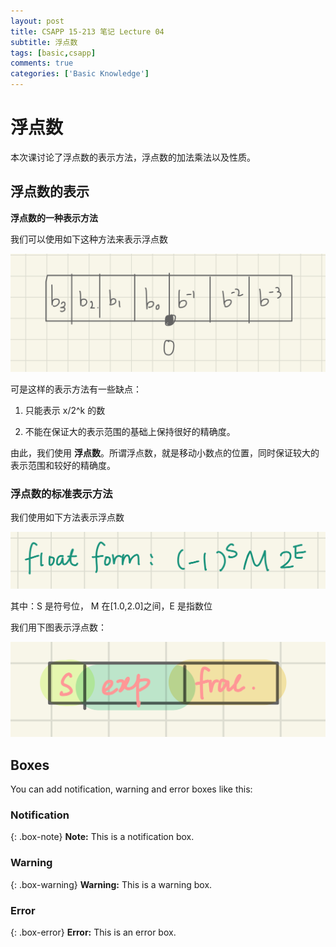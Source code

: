 ```yaml
---
layout: post
title: CSAPP 15-213 笔记 Lecture 04
subtitle: 浮点数
tags: [basic,csapp]
comments: true
categories: ['Basic Knowledge']
---
```

# 浮点数

本次课讨论了浮点数的表示方法，浮点数的加法乘法以及性质。

## 浮点数的表示

**浮点数的一种表示方法**

我们可以使用如下这种方法来表示浮点数

![浮点数的表示](/assets/img/blog/float_representation_1.JPG)

可是这样的表示方法有一些缺点：
1. 只能表示 x/2^k 的数

2. 不能在保证大的表示范围的基础上保持很好的精确度。

由此，我们使用 **浮点数**。所谓浮点数，就是移动小数点的位置，同时保证较大的表示范围和较好的精确度。

### 浮点数的标准表示方法

我们使用如下方法表示浮点数

![浮点数的公式](/assets/img/blog/float_form.JPG)

其中：S 是符号位， M 在\[1.0,2.0]之间，E 是指数位

我们用下图表示浮点数：

![浮点数图示](/assets/img/blog/float_representation_2.JPG)



## Boxes
You can add notification, warning and error boxes like this:

### Notification

{: .box-note}
**Note:** This is a notification box.

### Warning

{: .box-warning}
**Warning:** This is a warning box.

### Error

{: .box-error}
**Error:** This is an error box.

